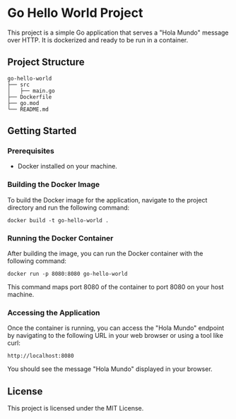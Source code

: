 # Go Hello World Project

This project is a simple Go application that serves a "Hola Mundo" message over HTTP. It is dockerized and ready to be run in a container.

## Project Structure

```
go-hello-world
├── src
│   ├── main.go
├── Dockerfile
├── go.mod
└── README.md
```

## Getting Started

### Prerequisites

- Docker installed on your machine.

### Building the Docker Image

To build the Docker image for the application, navigate to the project directory and run the following command:

```
docker build -t go-hello-world .
```

### Running the Docker Container

After building the image, you can run the Docker container with the following command:

```
docker run -p 8080:8080 go-hello-world
```

This command maps port 8080 of the container to port 8080 on your host machine.

### Accessing the Application

Once the container is running, you can access the "Hola Mundo" endpoint by navigating to the following URL in your web browser or using a tool like curl:

```
http://localhost:8080
```

You should see the message "Hola Mundo" displayed in your browser.

## License

This project is licensed under the MIT License.